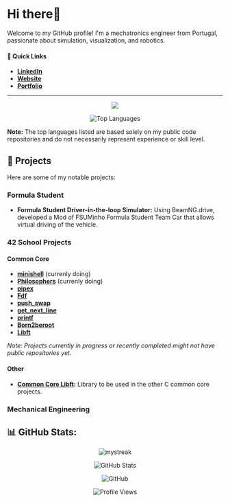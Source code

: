 <h1 align="left">Hi there👋</h1>

Welcome to my GitHub profile! I'm a mechatronics engineer from Portugal, passionate about simulation, visualization, and robotics.

#### 🚀 Quick Links
* **[LinkedIn](https://linkedin.com/in/goncalotr)**
* **[Website](https://goncalotr.com)**
* **[Portfolio](https://goncalotr.com/portfolio)**

---
<p align="center">
  <a href="https://skillicons.dev">
    <img src="https://skillicons.dev/icons?i=py,opencv,sklearn,c,cpp,cs,dotnet,rust,lua,bash,markdown,latex,git,github,githubactions,vscode,visualstudio,obsidian,notion,wordpress,arduino,raspberrypi,windows,linux,blender,unreal&perline=13" />
  </a>
</p>

<p align="center">
<img src="https://github-readme-stats.vercel.app/api/top-langs?username=goncalotr&show_icons=true&locale=en&layout=donut&theme=github_dark&langs_count=8&include_all_commits=true&count_private=true&hide_border=true" alt="Top Languages" />
</p>

**Note:** The top languages listed are based solely on my public code repositories and do not necessarily represent experience or skill level.

<!---
* **[Email](mailto:your.email@example.com)**
* **[Resume/CV](Link to Online CV/Resume)**

[![My Skills](https://skillicons.dev/icons?i=py,opencv,sklearn,c,cpp,cs,dotnet,rust,lua,bash,markdown,latex)](https://skillicons.dev)
[![My Skills](https://skillicons.dev/icons?i=git,github,githubactions,vscode,visualstudio,obsidian,notion,wordpress,arduino,raspberrypi,windows,linux,blender,unreal)](https://skillicons.dev)

cmake
linkedin
powershell
pytorch
qt
ros
rust
sql
sklearn
tensorflow
threejs
unreal
unity
visualstudio
vscode
windows
wordpress
--->


## 📁 Projects

Here are some of my notable projects:

### Formula Student

- **Formula Student Driver-in-the-loop Simulator:** Using BeamNG.drive, developed a Mod of FSUMinho Formula Student Team Car that allows virtual driving of the vehicle.

### 42 School Projects

#### Common Core

- **[minishell](https://github.com/goncalotr/42_minishell)** (currenly doing)
- **[Philosophers](https://github.com/goncalotr/42_Philosophers)** (currenly doing)
- **[pipex](https://github.com/goncalotr/42_pipex)**
- **[Fdf](https://github.com/goncalotr/42_Fdf)**
- **[push_swap](https://github.com/goncalotr/42_push_swap)**
- **[get_next_line](https://github.com/goncalotr/42_get_next_line)**
- **[printf](https://github.com/goncalotr/42_ft_printf)**
- **[Born2beroot](https://github.com/goncalotr/42_Born2beroot)**
- **[Libft](https://github.com/goncalotr/42_Libft)**

*Note: Projects currently in progress or recently completed might not have public repositories yet.*

#### Other

- **[Common Core Libft](https://github.com/goncalotr/42_libft_v2):** Library to be used in the other C common core projects.

### Mechanical Engineering



## 📊 GitHub Stats:

<p align="center">
  <img src="https://github-readme-streak-stats.herokuapp.com/?user=goncalotr&theme=github_dark" alt="mystreak"/>
</p>

<p align="center">
  <img src="https://github-readme-stats.vercel.app/api?username=goncalotr&theme=github_dark&rank_icon=percentile&hide_border=true&include_all_commits=false&count_private=true" alt="GitHub Stats" />
</p>

<p align="center">
  <img alt="GitHub" src="https://img.shields.io/badge/dynamic/json?color=0e75b6&style=flat&logo=github&label=GitHub%20Followers&labelColor=grey&query=%24.data.totalSubs&url=https%3A%2F%2Fapi.spencerwoo.com%2Fsubstats%2F%3Fsource%3Dgithub%26queryKey%3Dgoncalotr&longCache=true"/>
</p>

<p align="center">
  <img src="https://komarev.com/ghpvc/?username=goncalotr&label=Profile%20views&color=0e75b6&style=flat" alt="Profile Views" />
</p>
